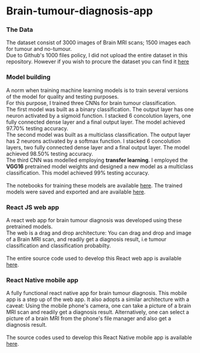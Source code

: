 # Brain-tumour-diagnosis-app

### The Data
The dataset consist of 3000 images of Brain MRI scans; 1500 images each for tumour and no-tumour.  
Due to Github's 1000 files policy, I did not upload the entire dataset in this repository. However if you wish to procure the dataset you can find it [here](https://www.kaggle.com/datasets/ahmedhamada0/brain-tumor-detection)


### Model building
A norm when training machine learning models is to train several versions of the model for quality and testing purposes.  
For this purpose, I trained three CNNs for brain tumour classification.<br>
The first model was built as a binary classification. The output layer has one neuron activated by a sigmoid function. I stacked 6 concolution layers, one fully connected dense layer and a final output layer. The model achieved 97.70% testing accuracy.<br>
The second model was built as a multiclass classification. The output layer has 2 neurons activated by a softmax function. I stacked 6 concolution layers, two fully connected dense layer and a final output layer. The model achieved 98.50% testing accuracy.<br> 
The third CNN was modelled employing __transfer learning__. I employed the __VGG16__ pretrained model weights and designed a new model as a multiclass classification. This model achieved 99% testing accuracy.<br>  
The notebooks for training these models are available [here](https://github.com/ifunanyaScript/Brain-tumour-diagnosis-app/tree/main/notebooks). The trained models were saved and exported and are available [here](https://github.com/ifunanyaScript/Brain-tumour-diagnosis-app/tree/main/saved_models).


### React JS web app
A react web app for brain tumour diagnosis was developed using these pretrained models.  
The web is a drag and drop architecture: You can drag and drop and image of a Brain MRI scan, and readily get a diagnosis result, i.e tumour classification and classification probabilty.<br>  
The entire source code used to develop this React web app is available [here](https://github.com/ifunanyaScript/Brain-tumour-diagnosis-app/tree/main/client).


### React Native mobile app
A fully functional react native app for brain tumour diagnosis.
This mobile app is a step up of the web app. It also adopts a similar architecture with a caveat: 
Using the mobile phone's camera, one can take a picture of a brain MRI scan and readily get a diagnosis result. Alternatively, one can select a picture of a brain MRI from the phone's file manager and also get a diagnosis result.<br>  
The source codes used to develop this React Native mobile app is available [here]().<br>  
<br>

